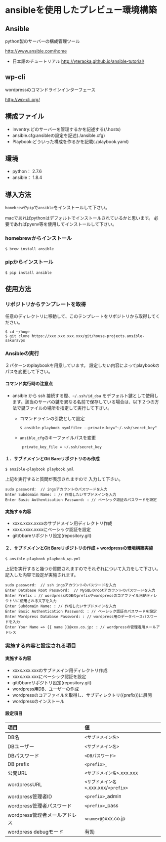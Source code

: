 # ansibleを使用したプレビュー環境構築

## Ansible

python製のサーバーの構成管理ツール

<http://www.ansible.com/home>

* 日本語のチュートリアル
<http://yteraoka.github.io/ansible-tutorial/>

## wp-cli

wordpressのコマンドラインインターフェース

<http://wp-cli.org/>

## 構成ファイル

* Inventry:どのサーバーを管理するかを記述する(/.hosts)
* ansible.cfg:ansibleの設定を記述(./ansible.cfg)
* Playbook:どういった構成を作るかを記載(./playbook.yaml)

## 環境

* python： 2.7.6
* ansible： 1.8.4

## 導入方法

`homebrew`や`pip`で`ansible`をインストールして下さい。

macであればpythonはデフォルトでインストールされているかと思います。
必要であればpyenv等を使用してインストールして下さい。

### homebrewからインストール

```
$ brew install ansible
```

### pipからインストール

```
$ pip install ansible
```

## 使用方法

### リポジトリからテンプレートを取得

任意のディレクトリに移動して、このテンプレートをリポジトリから取得してください。

```
$ cd ~/hoge
$ git clone https://xxx.xxx.xxx.xxx/git/house-projects.ansible-sakuravps
```

### Ansibleの実行

２パターンのplaybookを用意しています。
設定したい内容によってplaybookのパスを変更して下さい。

#### コマンド実行時の注意点

* ansible から ssh 接続する際、`~/.ssh/id_dsa` をデフォルト鍵として使用します。該当のサーバの鍵を異なる名前で保存している場合は、以下２つの方法で鍵ファイルの場所を指定して実行して下さい。

  * コマンドラインの引数として設定

     ```
     $ ansible-playbook <ymlfile> --private-key="~/.ssh/secret_key"
     ```

  * `ansible_cfg`のキーファイルパスを変更

     ```
	  private_key_file = ~/.ssh/secret_key
     ```

#### １．サブドメインとGit Bareリポジトリのみ作成

```
$ ansible-playbook playbook.yml
```

上記を実行すると質問が表示されますので
入力して下さい。

```
sudo password:  // ingsアカウントのパスワードを入力
Enter Subdomain Name: : // 作成したいサブドメインを入力
Enter Basic Authentication Password: : // ベーシック認証のパスワードを設定
```

#### 実施する内容

* xxxx.xxxx.xxxxのサブドメイン用ディレクトリ作成
* xxxx.xxxx.xxxxにベーシック認証を設定
* gitのbareリポジトリ設定(repository.git)

#### ２．サブドメインとGit Bareリポジトリの作成 + wordpressの環境構築実施

```
$ ansible-playbook playbook_wp.yml
```

上記を実行すると幾つか質問されますのでそれぞれについて入力をして下さい。
記入した内容で設定が実施されます。

```
sudo password:  // ssh ingsアカウントのパスワードを入力
Enter Database Root Password:  // MySQLのrootアカウントのパスワードを入力
Enter Prefix : // wordpressのDBのprefixやwordpressのコアファイル格納ディレクトリに使用される文字を入力
Enter Subdomain Name: : // 作成したいサブドメインを入力
Enter Basic Authentication Password: : // ベーシック認証のパスワードを設定
Enter Wordpress Database Password: : // wordpress用のデータベースパスワードを入力
Enter Your Name => {{ name }}@xxx.co.jp: : // wordpressの管理者用メールアドレス
```

### 実施する内容と設定される項目

#### 実施する内容

* xxxx.xxx.xxxのサブドメイン用ディレクトリ作成
* xxxx.xxx.xxxにベーシック認証を設定
* gitのbareリポジトリ設定(repository.git)
* wordpress用DB、ユーザーの作成
* wordpressのコアファイルを取得し、サブディレクトリ({prefix})に展開
* wordpressのインストール

#### 設定項目

|項目|値|
|:--|:--|
|DB名|`<サブドメイン名>`|
|DBユーザー|`<サブドメイン名>`|
|DBパスワード|`<DBパスワード>`|
|DB prefix|`<prefix>`_|
|公開URL|`<サブドメイン名>`.xxx.xxx|
|wordpressURL|`<サブドメイン名>`.xxx.xxx/`<prefix>`|
|wordpress管理者ID|`<prefix>`_admin|
|wordpress管理者パスワード|`<prefix>`_pass|
|wordpress管理者メールアドレス|`<name>`@xxx.co.jp|
|wordpress debugモード|有効|


